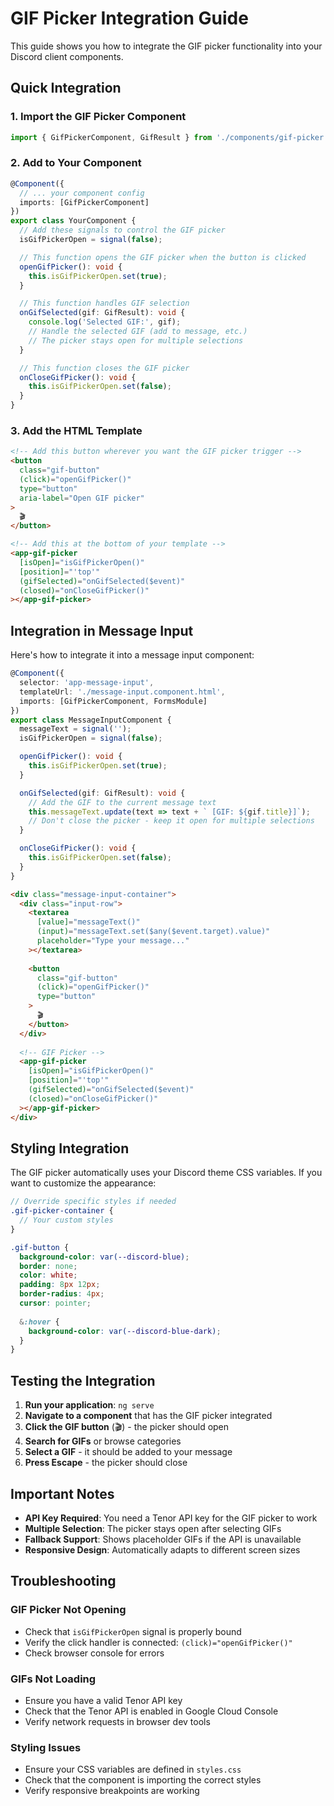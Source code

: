 # GIF Picker Integration Guide

This guide shows you how to integrate the GIF picker functionality into your Discord client components.

## Quick Integration

### 1. Import the GIF Picker Component

```typescript
import { GifPickerComponent, GifResult } from './components/gif-picker';
```

### 2. Add to Your Component

```typescript
@Component({
  // ... your component config
  imports: [GifPickerComponent]
})
export class YourComponent {
  // Add these signals to control the GIF picker
  isGifPickerOpen = signal(false);

  // This function opens the GIF picker when the button is clicked
  openGifPicker(): void {
    this.isGifPickerOpen.set(true);
  }

  // This function handles GIF selection
  onGifSelected(gif: GifResult): void {
    console.log('Selected GIF:', gif);
    // Handle the selected GIF (add to message, etc.)
    // The picker stays open for multiple selections
  }

  // This function closes the GIF picker
  onCloseGifPicker(): void {
    this.isGifPickerOpen.set(false);
  }
}
```

### 3. Add the HTML Template

```html
<!-- Add this button wherever you want the GIF picker trigger -->
<button
  class="gif-button"
  (click)="openGifPicker()"
  type="button"
  aria-label="Open GIF picker"
>
  🎬
</button>

<!-- Add this at the bottom of your template -->
<app-gif-picker
  [isOpen]="isGifPickerOpen()"
  [position]="'top'"
  (gifSelected)="onGifSelected($event)"
  (closed)="onCloseGifPicker()"
></app-gif-picker>
```

## Integration in Message Input

Here's how to integrate it into a message input component:

```typescript
@Component({
  selector: 'app-message-input',
  templateUrl: './message-input.component.html',
  imports: [GifPickerComponent, FormsModule]
})
export class MessageInputComponent {
  messageText = signal('');
  isGifPickerOpen = signal(false);

  openGifPicker(): void {
    this.isGifPickerOpen.set(true);
  }

  onGifSelected(gif: GifResult): void {
    // Add the GIF to the current message text
    this.messageText.update(text => text + ` [GIF: ${gif.title}]`);
    // Don't close the picker - keep it open for multiple selections
  }

  onCloseGifPicker(): void {
    this.isGifPickerOpen.set(false);
  }
}
```

```html
<div class="message-input-container">
  <div class="input-row">
    <textarea
      [value]="messageText()"
      (input)="messageText.set($any($event.target).value)"
      placeholder="Type your message..."
    ></textarea>
    
    <button
      class="gif-button"
      (click)="openGifPicker()"
      type="button"
    >
      🎬
    </button>
  </div>
  
  <!-- GIF Picker -->
  <app-gif-picker
    [isOpen]="isGifPickerOpen()"
    [position]="'top'"
    (gifSelected)="onGifSelected($event)"
    (closed)="onCloseGifPicker()"
  ></app-gif-picker>
</div>
```

## Styling Integration

The GIF picker automatically uses your Discord theme CSS variables. If you want to customize the appearance:

```scss
// Override specific styles if needed
.gif-picker-container {
  // Your custom styles
}

.gif-button {
  background-color: var(--discord-blue);
  border: none;
  color: white;
  padding: 8px 12px;
  border-radius: 4px;
  cursor: pointer;
  
  &:hover {
    background-color: var(--discord-blue-dark);
  }
}
```

## Testing the Integration

1. **Run your application**: `ng serve`
2. **Navigate to a component** that has the GIF picker integrated
3. **Click the GIF button** (🎬) - the picker should open
4. **Search for GIFs** or browse categories
5. **Select a GIF** - it should be added to your message
6. **Press Escape** - the picker should close

## Important Notes

- **API Key Required**: You need a Tenor API key for the GIF picker to work
- **Multiple Selection**: The picker stays open after selecting GIFs
- **Fallback Support**: Shows placeholder GIFs if the API is unavailable
- **Responsive Design**: Automatically adapts to different screen sizes

## Troubleshooting

### GIF Picker Not Opening
- Check that `isGifPickerOpen` signal is properly bound
- Verify the click handler is connected: `(click)="openGifPicker()"`
- Check browser console for errors

### GIFs Not Loading
- Ensure you have a valid Tenor API key
- Check that the Tenor API is enabled in Google Cloud Console
- Verify network requests in browser dev tools

### Styling Issues
- Ensure your CSS variables are defined in `styles.css`
- Check that the component is importing the correct styles
- Verify responsive breakpoints are working
